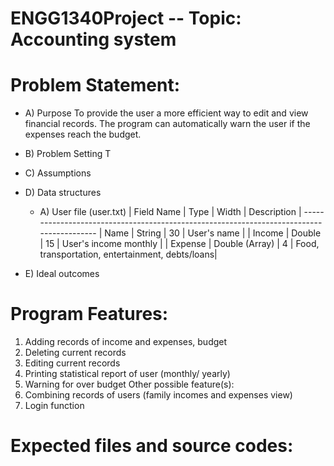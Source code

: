 # ENGG1340Project -- Topic: Accounting system

# Problem Statement:
  - A) Purpose
     To provide the user a more efficient way to edit and view financial records. The program can automatically warn the user
     if the expenses reach the budget. 
     
  - B) Problem Setting
     T
     
  - C) Assumptions
  
  
  - D) Data structures
       - A) User file (user.txt)
        | Field Name | Type           | Width | Description                                     |
        -----------------------------------------------------------------------------------------
        | Name       | String         |  30   | User's name                                     |
        | Income     | Double         |  15   | User's income monthly                           |
        | Expense    | Double (Array) |  4    | Food, transportation, entertainment, debts/loans|
     
  - E) Ideal outcomes
     
# Program Features:
  1) Adding records of income and expenses, budget
  2) Deleting current records
  3) Editing current records
  4) Printing statistical report of user (monthly/ yearly)
  5) Warning for over budget
  Other possible feature(s):
  6) Combining records of users (family incomes and expenses view)
  7) Login function

# Expected files and source codes:
